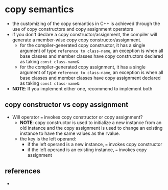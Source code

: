 # copy semantics
* the customizing of the copy semantics in C++ is achieved through the use of copy constructors and copy assignment operators
* if you don't declare a copy constructor/assignment, the compiler will generate a member-wise copy copy constructor/assignment.
    * for the compiler-generated copy constructor, it has a single argument of type `reference to class-name`, an exception is when all base classes and member classes have copy constructors declared as taking `const class-name&`.
    * for the compiler-generated copy assignment, it has a single argument of type `reference to class-name`, an exception is when all base classes and member classes have copy assignment declared as taking `const class-name&`.
* **NOTE**: If you implement either one, recommend to implement both

## copy constructor vs copy assignment
* Will operator `=` invokes copy constructor or copy assignment?
    * **NOTE**: copy constructor is used to initialize a new instance from an old instance and the copy assignment is used to change an existing instance to have the same values as the rvalue.
    * the key is the left operand:
        * if the left operand is a new instance, `=` invokes copy constructor
        * if the left operand is an existing instance, `=` invokes copy assignment

## references
* 
